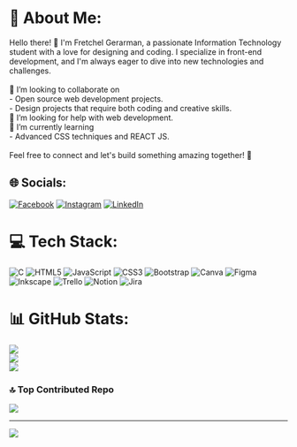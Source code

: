 # 💫 About Me:
Hello there! 👋 I'm Fretchel Gerarman, a passionate Information Technology student with a love for designing and coding. I specialize in front-end development, and I'm always eager to dive into new technologies and challenges.<br><br>👯 I’m looking to collaborate on<br>- Open source web development projects.<br>- Design projects that require both coding and creative skills.<br>🤝 I’m looking for help with web development.<br>🌱 I’m currently learning<br>- Advanced CSS techniques and REACT JS.<br><br>Feel free to connect and let's build something amazing together! 🚀


## 🌐 Socials:
[![Facebook](https://img.shields.io/badge/Facebook-%231877F2.svg?logo=Facebook&logoColor=white)](https://facebook.com/https://web.facebook.com/fretchel.gerarman.9) [![Instagram](https://img.shields.io/badge/Instagram-%23E4405F.svg?logo=Instagram&logoColor=white)](https://instagram.com/https://www.instagram.com/chelo_chell) [![LinkedIn](https://img.shields.io/badge/LinkedIn-%230077B5.svg?logo=linkedin&logoColor=white)](https://linkedin.com/in/https://www.linkedin.com/in/fretchel-gerarman-282b4b270) 

# 💻 Tech Stack:
![C](https://img.shields.io/badge/c-%2300599C.svg?style=flat&logo=c&logoColor=white) ![HTML5](https://img.shields.io/badge/html5-%23E34F26.svg?style=flat&logo=html5&logoColor=white) ![JavaScript](https://img.shields.io/badge/javascript-%23323330.svg?style=flat&logo=javascript&logoColor=%23F7DF1E) ![CSS3](https://img.shields.io/badge/css3-%231572B6.svg?style=flat&logo=css3&logoColor=white) ![Bootstrap](https://img.shields.io/badge/bootstrap-%238511FA.svg?style=flat&logo=bootstrap&logoColor=white) ![Canva](https://img.shields.io/badge/Canva-%2300C4CC.svg?style=flat&logo=Canva&logoColor=white) ![Figma](https://img.shields.io/badge/figma-%23F24E1E.svg?style=flat&logo=figma&logoColor=white) ![Inkscape](https://img.shields.io/badge/Inkscape-e0e0e0?style=flat&logo=inkscape&logoColor=080A13) ![Trello](https://img.shields.io/badge/Trello-%23026AA7.svg?style=flat&logo=Trello&logoColor=white) ![Notion](https://img.shields.io/badge/Notion-%23000000.svg?style=flat&logo=notion&logoColor=white) ![Jira](https://img.shields.io/badge/jira-%230A0FFF.svg?style=flat&logo=jira&logoColor=white)
# 📊 GitHub Stats:
![](https://github-readme-stats.vercel.app/api?username=chwello&theme=darcula&hide_border=false&include_all_commits=true&count_private=true)<br/>
![](https://github-readme-streak-stats.herokuapp.com/?user=chwello&theme=darcula&hide_border=false)<br/>
![](https://github-readme-stats.vercel.app/api/top-langs/?username=chwello&theme=darcula&hide_border=false&include_all_commits=true&count_private=true&layout=compact)

### 🔝 Top Contributed Repo
![](https://github-contributor-stats.vercel.app/api?username=chwello&limit=5&theme=dark&combine_all_yearly_contributions=true)

---
[![](https://visitcount.itsvg.in/api?id=chwello&icon=2&color=7)](https://visitcount.itsvg.in)

<!-- Proudly created with GPRM ( https://gprm.itsvg.in ) -->
